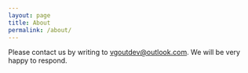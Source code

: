 ```yaml
---
layout: page
title: About
permalink: /about/
---
```


Please contact us by writing to vgoutdev@outlook.com.
We will be very happy to respond.


